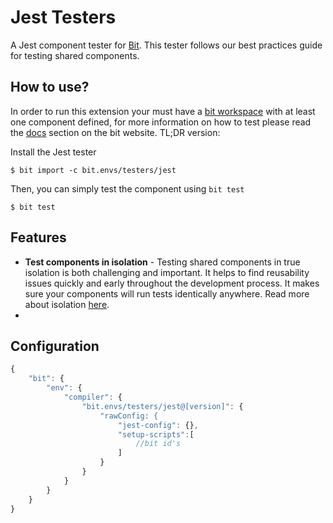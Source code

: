 # Jest Testers

A Jest component tester for [Bit](https://github.com/teambit/bit).
This tester follows our best practices guide for testing shared components.

## How to use?

In order to run this extension your must have a [bit workspace](https://docs.bit.dev/docs/concepts#bit-workspace) with at least one component defined, for more information on how to test please read the [docs](https://docs.bit.dev/docs/testing-components) section on the bit website. TL;DR version:

Install the Jest tester

```
$ bit import -c bit.envs/testers/jest
```

Then, you can simply test the component using `bit test`

```
$ bit test
```

## Features

- **Test components in isolation** - Testing shared components in true isolation is both challenging and important. It helps to find reusability issues quickly and early throughout the development process. It makes sure your components will run tests identically anywhere. Read more about isolation [here](https://docs.bit.dev/docs/ext-concepts.html#what-is-an-isolated-component-environment).
-

## Configuration

```js
{
    "bit": {
        "env": {
            "compiler": {
                "bit.envs/testers/jest@[version]": {
                    "rawConfig: {
                        "jest-config": {},
                        "setup-scripts":[
                            //bit id's
                        ]
                    }
                }
            }
        }
    }
}
```
